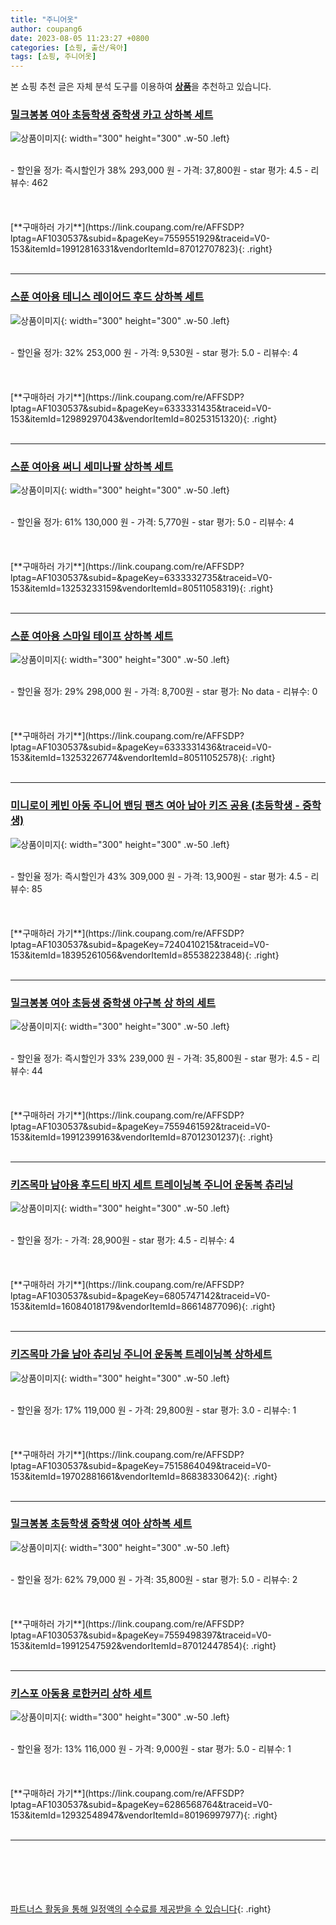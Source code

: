 ```yaml
---
title: "주니어옷"
author: coupang6
date: 2023-08-05 11:23:27 +0800
categories: [쇼핑, 출산/육아]
tags: [쇼핑, 주니어옷]
---
```


본 쇼핑 추천 글은 자체 분석 도구를 이용하여 [**상품**](https://link.coupang.com/a/bao1ui)을 추천하고 있습니다.

### [밀크봉봉 여아 초등학생 중학생 카고 상하복 세트](https://link.coupang.com/re/AFFSDP?lptag=AF1030537&subid=&pageKey=7559551929&traceid=V0-153&itemId=19912816331&vendorItemId=87012707823)

![상품이미지](https://thumbnail8.coupangcdn.com/thumbnails/remote/230x230ex/image/vendor_inventory/8d90/6221303ca3891f56c27cd3279ac4bc1aed0ab600776da760670680094ddc.jpg){: width="300" height="300" .w-50 .left}


<br>
- 할인율 정가: 즉시할인가 38%  293,000   원
- 가격: 37,800원
- star 평가: 4.5
- 리뷰수: 462
<br>
<br>
<br>
<br>
[**구매하러 가기**](https://link.coupang.com/re/AFFSDP?lptag=AF1030537&subid=&pageKey=7559551929&traceid=V0-153&itemId=19912816331&vendorItemId=87012707823){: .right}
<br>
<br>

---

### [스푼 여아용 테니스 레이어드 후드 상하복 세트](https://link.coupang.com/re/AFFSDP?lptag=AF1030537&subid=&pageKey=6333331435&traceid=V0-153&itemId=12989297043&vendorItemId=80253151320)

![상품이미지](https://thumbnail9.coupangcdn.com/thumbnails/remote/230x230ex/image/retail/images/15888446513459662-16e65d67-2ea4-4e6b-9008-a4e7a7ccac4a.jpg){: width="300" height="300" .w-50 .left}


<br>
- 할인율 정가: 32%  253,000   원
- 가격: 9,530원
- star 평가: 5.0
- 리뷰수: 4
<br>
<br>
<br>
<br>
[**구매하러 가기**](https://link.coupang.com/re/AFFSDP?lptag=AF1030537&subid=&pageKey=6333331435&traceid=V0-153&itemId=12989297043&vendorItemId=80253151320){: .right}
<br>
<br>

---

### [스푼 여아용 써니 세미나팔 상하복 세트](https://link.coupang.com/re/AFFSDP?lptag=AF1030537&subid=&pageKey=6333332735&traceid=V0-153&itemId=13253233159&vendorItemId=80511058319)

![상품이미지](https://thumbnail8.coupangcdn.com/thumbnails/remote/230x230ex/image/retail/images/16561658059016239-d3271b43-0691-412a-af11-9f9cd4fa65a8.jpg){: width="300" height="300" .w-50 .left}


<br>
- 할인율 정가: 61%  130,000   원
- 가격: 5,770원
- star 평가: 5.0
- 리뷰수: 4
<br>
<br>
<br>
<br>
[**구매하러 가기**](https://link.coupang.com/re/AFFSDP?lptag=AF1030537&subid=&pageKey=6333332735&traceid=V0-153&itemId=13253233159&vendorItemId=80511058319){: .right}
<br>
<br>

---

### [스푼 여아용 스마일 테이프 상하복 세트](https://link.coupang.com/re/AFFSDP?lptag=AF1030537&subid=&pageKey=6333331436&traceid=V0-153&itemId=13253226774&vendorItemId=80511052578)

![상품이미지](https://thumbnail9.coupangcdn.com/thumbnails/remote/230x230ex/image/retail/images/16561341971849469-84250c16-6251-433d-9587-3360eb345c34.jpg){: width="300" height="300" .w-50 .left}


<br>
- 할인율 정가: 29%  298,000   원
- 가격: 8,700원
- star 평가: No data
- 리뷰수: 0
<br>
<br>
<br>
<br>
[**구매하러 가기**](https://link.coupang.com/re/AFFSDP?lptag=AF1030537&subid=&pageKey=6333331436&traceid=V0-153&itemId=13253226774&vendorItemId=80511052578){: .right}
<br>
<br>

---

### [미니로이 케빈 아동 주니어 밴딩 팬츠 여아 남아 키즈 공용 (초등학생 - 중학생)](https://link.coupang.com/re/AFFSDP?lptag=AF1030537&subid=&pageKey=7240410215&traceid=V0-153&itemId=18395261056&vendorItemId=85538223848)

![상품이미지](https://thumbnail9.coupangcdn.com/thumbnails/remote/230x230ex/image/vendor_inventory/a057/45a73b68148b2e6ce696b4bca2bc28593b078154313258da6b99e5a86ec9.jpg){: width="300" height="300" .w-50 .left}


<br>
- 할인율 정가: 즉시할인가 43%  309,000   원
- 가격: 13,900원
- star 평가: 4.5
- 리뷰수: 85
<br>
<br>
<br>
<br>
[**구매하러 가기**](https://link.coupang.com/re/AFFSDP?lptag=AF1030537&subid=&pageKey=7240410215&traceid=V0-153&itemId=18395261056&vendorItemId=85538223848){: .right}
<br>
<br>

---

### [밀크봉봉 여아 초등생 중학생 야구복 상 하의 세트](https://link.coupang.com/re/AFFSDP?lptag=AF1030537&subid=&pageKey=7559461592&traceid=V0-153&itemId=19912399163&vendorItemId=87012301237)

![상품이미지](https://thumbnail9.coupangcdn.com/thumbnails/remote/230x230ex/image/vendor_inventory/f62d/a9f00ee5f3e292e305513e6f420475bfa1f82e6a9260e45dee1b09bdcdc4.jpg){: width="300" height="300" .w-50 .left}


<br>
- 할인율 정가: 즉시할인가 33%  239,000   원
- 가격: 35,800원
- star 평가: 4.5
- 리뷰수: 44
<br>
<br>
<br>
<br>
[**구매하러 가기**](https://link.coupang.com/re/AFFSDP?lptag=AF1030537&subid=&pageKey=7559461592&traceid=V0-153&itemId=19912399163&vendorItemId=87012301237){: .right}
<br>
<br>

---

### [키즈목마 남아용 후드티 바지 세트 트레이닝복 주니어 운동복 츄리닝](https://link.coupang.com/re/AFFSDP?lptag=AF1030537&subid=&pageKey=6805747142&traceid=V0-153&itemId=16084018179&vendorItemId=86614877096)

![상품이미지](https://thumbnail9.coupangcdn.com/thumbnails/remote/230x230ex/image/vendor_inventory/7b71/121c0073ee351c3fef8f6fbcf775e5958d3513d1155c70fcd46915c4251d.jpg){: width="300" height="300" .w-50 .left}


<br>
- 할인율 정가: 
- 가격: 28,900원
- star 평가: 4.5
- 리뷰수: 4
<br>
<br>
<br>
<br>
[**구매하러 가기**](https://link.coupang.com/re/AFFSDP?lptag=AF1030537&subid=&pageKey=6805747142&traceid=V0-153&itemId=16084018179&vendorItemId=86614877096){: .right}
<br>
<br>

---

### [키즈목마 가을 남아 츄리닝 주니어 운동복 트레이닝복 상하세트](https://link.coupang.com/re/AFFSDP?lptag=AF1030537&subid=&pageKey=7515864049&traceid=V0-153&itemId=19702881661&vendorItemId=86838330642)

![상품이미지](https://thumbnail9.coupangcdn.com/thumbnails/remote/230x230ex/image/vendor_inventory/cb16/8fff463bf4b0518cb804528bac7d8b87f8e7563d7fe73250dcd0973be1ad.jpg){: width="300" height="300" .w-50 .left}


<br>
- 할인율 정가: 17%  119,000   원
- 가격: 29,800원
- star 평가: 3.0
- 리뷰수: 1
<br>
<br>
<br>
<br>
[**구매하러 가기**](https://link.coupang.com/re/AFFSDP?lptag=AF1030537&subid=&pageKey=7515864049&traceid=V0-153&itemId=19702881661&vendorItemId=86838330642){: .right}
<br>
<br>

---

### [밀크봉봉 초등학생 중학생 여아 상하복 세트](https://link.coupang.com/re/AFFSDP?lptag=AF1030537&subid=&pageKey=7559498397&traceid=V0-153&itemId=19912547592&vendorItemId=87012447854)

![상품이미지](https://thumbnail10.coupangcdn.com/thumbnails/remote/230x230ex/image/vendor_inventory/1a2a/76a6906fc8aff5d7580d6f6d888ec1c27888719815d0753f071b69eabc6d.jpg){: width="300" height="300" .w-50 .left}


<br>
- 할인율 정가: 62%  79,000   원
- 가격: 35,800원
- star 평가: 5.0
- 리뷰수: 2
<br>
<br>
<br>
<br>
[**구매하러 가기**](https://link.coupang.com/re/AFFSDP?lptag=AF1030537&subid=&pageKey=7559498397&traceid=V0-153&itemId=19912547592&vendorItemId=87012447854){: .right}
<br>
<br>

---

### [키스포 아동용 로한커리 상하 세트](https://link.coupang.com/re/AFFSDP?lptag=AF1030537&subid=&pageKey=6286568764&traceid=V0-153&itemId=12932548947&vendorItemId=80196997977)

![상품이미지](https://thumbnail6.coupangcdn.com/thumbnails/remote/230x230ex/image/rs_quotation_api/hb8icoep/c47f7f5106624e4fb8c42c0708d5a272.jpg){: width="300" height="300" .w-50 .left}


<br>
- 할인율 정가: 13%  116,000   원
- 가격: 9,000원
- star 평가: 5.0
- 리뷰수: 1
<br>
<br>
<br>
<br>
[**구매하러 가기**](https://link.coupang.com/re/AFFSDP?lptag=AF1030537&subid=&pageKey=6286568764&traceid=V0-153&itemId=12932548947&vendorItemId=80196997977){: .right}
<br>
<br>

---
<br><br><br><br><br> [파트너스 활동을 통해 일정액의 수수료를 제공받을 수 있습니다](https://link.coupang.com/a/bao1ui){: .right}